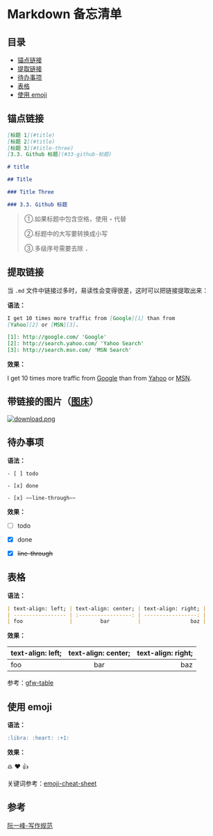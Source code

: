 # Markdown 备忘清单

## 目录

- [锚点链接](##锚点链接)
- [提取链接](##提取链接)
- [待办事项](##待办事项)
- [表格](##表格)
- [使用 emoji](##使用-emoji)

## 锚点链接

```md
[标题 1](#title)
[标题 2](#title)
[标题 3](#title-three)
[3.3. Github 标题](#33-github-标题)

# title

## Title

### Title Three

### 3.3. Github 标题
```

> ①.如果标题中包含空格，使用 **`-`** 代替
>
> ②.标题中的大写要转换成小写
>
> ③.多级序号需要去除 **`.`**

## 提取链接

当 `.md` 文件中链接过多时，易读性会变得很差，这时可以把链接提取出来：

**语法：**

```md
I get 10 times more traffic from [Google][1] than from
[Yahoo][2] or [MSN][3].

[1]: http://google.com/ 'Google'
[2]: http://search.yahoo.com/ 'Yahoo Search'
[3]: http://search.msn.com/ 'MSN Search'
```

**效果：**

I get 10 times more traffic from [Google][1] than from
[Yahoo][2] or [MSN][3].

[1]: http://google.com/ 'Google'
[2]: http://search.yahoo.com/ 'Yahoo Search'
[3]: http://search.msn.com/ 'MSN Search'

## 带链接的图片（[图床](https://sm.ms/)）

[![download.png](https://i.loli.net/2019/03/19/5c90ba6880dc2.png)](https://i.loli.net/2019/03/19/5c90ba6880dc2.png)

## 待办事项

**语法：**

`- [ ] todo`

`- [x] done`

`- [x] ~~line-through~~`

**效果：**

- [ ] todo

- [x] done

- [x] ~~line-through~~

## 表格

**语法：**

```md
| text-align: left; | text-align: center; | text-align: right; |
| ----------------- | :-----------------: | -----------------: |
| foo               |         bar         |                baz |
```

**效果：**

| text-align: left; | text-align: center; | text-align: right; |
| ----------------- | :-----------------: | -----------------: |
| foo               |         bar         |                baz |

参考：[gfw-table](https://github.github.com/gfm/#tables-extension-)

## 使用 emoji

**语法：**

```md
:libra: :heart: :+1:
```

**效果：**

:libra: :heart: :+1:

关键词参考：[emoji-cheat-sheet](https://www.webfx.com/tools/emoji-cheat-sheet/)

## 参考

[阮一峰-写作规范](https://github.com/ruanyf/document-style-guide)
